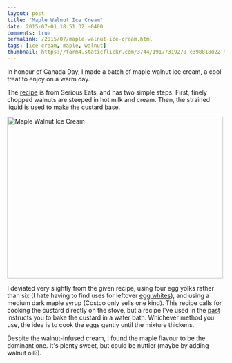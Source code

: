 ```yaml
---
layout: post
title: "Maple Walnut Ice Cream"
date: 2015-07-01 18:51:32 -0400
comments: true
permalink: /2015/07/maple-walnut-ice-cream.html
tags: [ice cream, maple, walnut]
thumbnail: https://farm4.staticflickr.com/3744/19177319270_c398818d22_t.jpg
---
```


In honour of Canada Day, I made a batch of maple walnut ice cream, a
cool treat to enjoy on a warm day.

The
[recipe](http://www.seriouseats.com/recipes/2015/05/maple-walnut-ice-cream-recipe.html)
is from Serious Eats, and has two simple steps. First, finely chopped
walnuts are steeped in hot milk and cream. Then, the strained liquid is
used to make the custard base.

<a href="https://www.flickr.com/photos/gnuf/19177319270" title="Maple
Walnut Ice Cream by Eric Fung, on Flickr"><img
src="https://c2.staticflickr.com/4/3744/19177319270_c398818d22.jpg"
width="500" height="375" alt="Maple Walnut Ice Cream"></a>

I deviated very slightly from the given recipe, using four egg yolks rather
than six (I hate having to find uses for leftover [egg
whites](/tag/eggwhites/)), and using a medium dark maple syrup 
(Costco only sells one kind). This recipe calls for cooking the custard 
directly on the stove, but a recipe I've used in the
[past](/2007/07/frozen-desserts-for-potluck.html) instructs you to
bake the custard in a water bath. Whichever method you use, the idea is
to cook the eggs gently until the mixture thickens.

Despite the walnut-infused cream, I found the maple flavour to be the
dominant one. It's plenty sweet, but could be nuttier (maybe by
adding walnut oil?).
